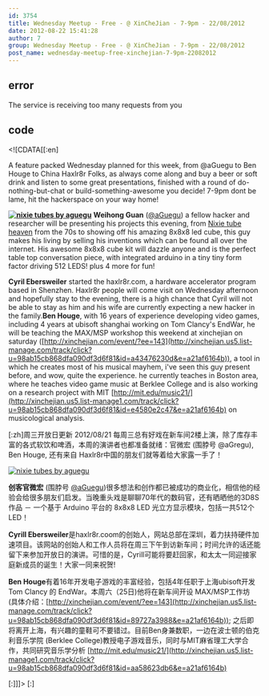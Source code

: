 ```yaml
---
id: 3754
title: Wednesday Meetup - Free - @ XinCheJian - 7-9pm - 22/08/2012
date: 2012-08-22 15:41:28
author: 7
group: Wednesday Meetup - Free - @ XinCheJian - 7-9pm - 22/08/2012
post_name: wednesday-meetup-free-xinchejian-7-9pm-22082012
---
```


## error
The service is receiving too many requests from you

## code
 <!\[CDATA\[\[:en\]

A feature packed Wednesday planned for this week, from @aGuegu to Ben Houge to China Haxlr8r Folks, as always come along and buy a beer or soft drink and listen to some great presentations, finished with a round of do-nothing-but-chat or build-something-awesome you decide! 7-9pm dont be lame, hit the hackerspace on your way home!

**[![nixie tubes by aguegu](http://xinchejian.com/wp-content/uploads/2012/08/nixie-300x150.jpg "nixie tubes by aguegu")](http://xinchejian.com/2012/08/22/wednesday-meetup-free-xinchejian-7-9pm-22082012/nixie/)** **Weihong Guan** ([@aGuegu](http://xinchejian.us5.list-manage.com/track/click?u=98ab15cb868dfa090df3d6f81&id=a61eae905f&e=a21af6164b)) a fellow hacker and researcher will be presenting his projects this evening, from [Nixie tube heaven](http://xinchejian.us5.list-manage2.com/track/click?u=98ab15cb868dfa090df3d6f81&id=ec66ff460b&e=a21af6164b) from the 70s to showing off his amazing 8x8x8 led cube, this guy makes his living by selling his inventions which can be found all over the internet. His awesome 8x8x8 cube kit will dazzle anyone and is the perfect table top conversation piece, with integrated arduino in a tiny tiny form factor driving 512 LEDS! plus 4 more for fun!

**Cyril Ebersweiler** started the haxlr8r.com, a hardware accelerator program based in Shenzhen. Haxlr8r people will come visit on Wednesday afternoon and hopefully stay to the evening, there is a high chance that Cyril will not be able to stay as him and his wife are currently expecting a new hacker in the family.**Ben Houge**, with 16 years of experience developing video games, including 4 years at ubisoft shanghai working on Tom Clancy's EndWar, he will be teaching the MAX/MSP workshop this weekend at xinchejian on saturday ([http://xinchejian.com/event/?ee=143](http://xinchejian.us5.list-manage.com/track/click?u=98ab15cb868dfa090df3d6f81&id=a43476230d&e=a21af6164b)), a tool in which he creates most of his musical mayhem, i've seen this guy present before, and wow, quite the experience. he currently teaches in Boston area, where he teaches video game music at Berklee College and is also working on a research project with MIT [http://mit.edu/music21/](http://xinchejian.us5.list-manage1.com/track/click?u=98ab15cb868dfa090df3d6f81&id=e4580e2c47&e=a21af6164b) on musicological analysis.

\[:zh\]周三开放日更新 2012/08/21 每周三总有好戏在新车间2楼上演，除了库存丰富的各式软饮和啤酒，本周的演讲者也都准备就绪：官微宏 (围脖号 @aGregu), Ben Houge, 还有来自 Haxlr8r中国的朋友们就等着给大家露一手了！

[![nixie tubes by aguegu](http://xinchejian.com/wp-content/uploads/2012/08/nixie-300x150.jpg "nixie tubes by aguegu")](http://xinchejian.com/2012/08/22/wednesday-meetup-free-xinchejian-7-9pm-22082012/nixie/)

**创客官微宏** (围脖号 [@aGuegu](http://xinchejian.us5.list-manage.com/track/click?u=98ab15cb868dfa090df3d6f81&id=9ade1e2e30&e=a21af6164b))很多想法和创作都已被成功的商业化，相信他的经验会给很多朋友们启发。当晚重头戏是聊聊70年代的数码官，还有晒晒他的3D8S作品 － 一个基于 Arduino 平台的 8x8x8 LED 光立方显示模块，包括一共512个LED！

**Cyrill Ebersweiler**是haxlr8r.coom的创始人，网站总部在深圳，着力扶持硬件加速项目。该网站的创始人和工作人员将在周三下午到访新车间；时间允许的话还能留下来参加开放日的演讲。可惜的是，Cyrill可能将要赶回家，和太太一同迎接家庭新成员的诞生！大家一同来祝贺!

**Ben Houge**有着16年开发电子游戏的丰富经验，包括4年任职于上海ubisoft开发 Tom Clancy 的 EndWar。本周六（25日)他将在新车间开设 MAX/MSP工作坊 (具体介绍：[http://xinchejian.com/event/?ee=143](http://xinchejian.us5.list-manage.com/track/click?u=98ab15cb868dfa090df3d6f81&id=89727a3988&e=a21af6164b)); 之后即将离开上海，有兴趣的童鞋可不要错过。目前Ben身兼数职，一边在波士顿的伯克利音乐学院 (Berklee College)教授电子游戏音乐，同时与MIT麻省理工大学合作，共同研究音乐学分析 [http://mit.edu/music21/](http://xinchejian.us5.list-manage1.com/track/click?u=98ab15cb868dfa090df3d6f81&id=aa58623db6&e=a21af6164b)

\[:\]\]\]> \[:\]
